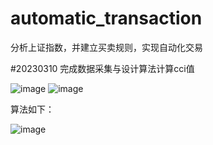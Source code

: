 # automatic_transaction
分析上证指数，并建立买卖规则，实现自动化交易

#20230310
完成数据采集与设计算法计算cci值

![image](https://user-images.githubusercontent.com/124339298/224365216-c0ba6b08-d096-4f4a-861d-7dab386471a6.png)
![image](https://user-images.githubusercontent.com/124339298/224365541-f7fd13fa-e5ab-4db0-b49c-c5cad098cab9.png)

算法如下：

![image](https://user-images.githubusercontent.com/124339298/224365728-a1ad28eb-3cc7-4c7f-b452-ecf1b12790ba.png)

